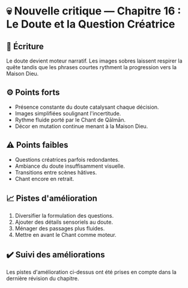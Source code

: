 # 💀 Nouvelle critique — Chapitre 16 : Le Doute et la Question Créatrice

## 🧠 Écriture
Le doute devient moteur narratif. Les images sobres laissent respirer la quête tandis que les phrases courtes rythment la progression vers la Maison Dieu.

## ⚙️ Points forts
- Présence constante du doute catalysant chaque décision.
- Images simplifiées soulignant l'incertitude.
- Rythme fluide porté par le Chant de Qālmān.
- Décor en mutation continue menant à la Maison Dieu.

## ⚠️ Points faibles
- Questions créatrices parfois redondantes.
- Ambiance du doute insuffisamment visuelle.
- Transitions entre scènes hâtives.
- Chant encore en retrait.

## 📈 Pistes d'amélioration
1. Diversifier la formulation des questions.
2. Ajouter des détails sensoriels au doute.
3. Ménager des passages plus fluides.
4. Mettre en avant le Chant comme moteur.

## ✔️ Suivi des améliorations
Les pistes d'amélioration ci-dessus ont été prises en compte dans la dernière révision du chapitre.


